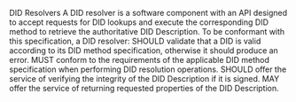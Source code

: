 DID Resolvers A DID resolver is a software component with an API designed to accept requests for DID lookups and execute the corresponding DID method to retrieve the authoritative DID Description. To be conformant with this specification, a DID resolver: SHOULD validate that a DID is valid according to its DID method specification, otherwise it should produce an error. MUST conform to the requirements of the applicable DID method specification when performing DID resolution operations. SHOULD offer the service of verifying the integrity of the DID Description if it is signed. MAY offer the service of returning requested properties of the DID Description.

